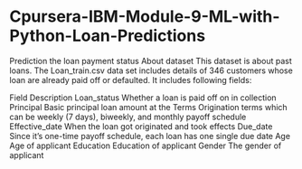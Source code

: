 # Cpursera-IBM-Module-9-ML-with-Python-Loan-Predictions
Prediction the loan payment status
About dataset
This dataset is about past loans. The Loan_train.csv data set includes details of 346 customers whose loan are already paid off or defaulted. It includes following fields:

Field	Description
Loan_status	Whether a loan is paid off on in collection
Principal	Basic principal loan amount at the
Terms	Origination terms which can be weekly (7 days), biweekly, and monthly payoff schedule
Effective_date	When the loan got originated and took effects
Due_date	Since it’s one-time payoff schedule, each loan has one single due date
Age	Age of applicant
Education	Education of applicant
Gender	The gender of applicant
